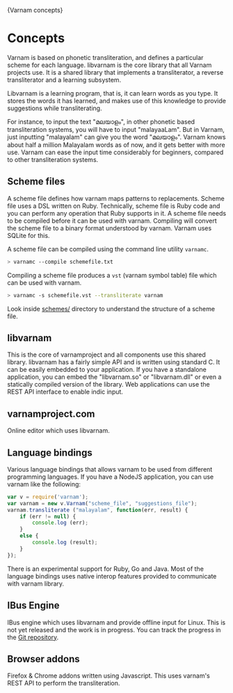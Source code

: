 {Varnam concepts}

# Concepts

Varnam is based on phonetic transliteration, and defines a particular scheme for each language. libvarnam is the core library that all Varnam projects use. It is a shared library that implements a transliterator, a reverse transliterator and a learning subsystem.

Libvarnam is a learning program, that is, it can learn words as you type. It stores the words it has learned, and makes use of this knowledge to provide suggestions while transliterating.

For instance, to input the text "മലയാളം", in other phonetic based transliteration systems, you will have to input "malayaaLam". But in Varnam, just inputting "malayalam" can give you the word "മലയാളം". Varnam knows about half a million Malayalam words as of now, and it gets better with more use. Varnam can ease the input time considerably for beginners, compared to other transliteration systems.

## Scheme files

A scheme file defines how varnam maps patterns to replacements. Scheme file uses a DSL written on Ruby. Technically, scheme file is Ruby code and you can perform any operation that Ruby supports in it. A scheme file needs to be compiled before it can be used with varnam. Compiling will convert the scheme file to a binary format understood by varnam. Varnam uses SQLite for this.

A scheme file can be compiled using the command line utility `varnamc`.

```bash
> varnamc --compile schemefile.txt
```

Compiling a scheme file produces a `vst` (varnam symbol table) file which can be used with varnam. 

```bash
> varnamc -s schemefile.vst --transliterate varnam
```

Look inside [schemes/](https://github.com/varnamproject/libvarnam/tree/master/schemes) directory to understand the structure of a scheme file. 

## libvarnam

This is the core of varnamproject and all components use this shared library.  libvarnam has a fairly simple API and is written using standard C. It can be easily embedded to your application. If you have a standalone application, you can embed the "libvarnam.so" or "libvarnam.dll" or even a statically compiled version of the library. Web applications can use the REST API interface to enable indic input. 

## varnamproject.com

Online editor which uses libvarnam.

## Language bindings

Various language bindings that allows varnam to be used from different programming languages. If you have a NodeJS application, you can use varnam like the following:

```js
var v = require('varnam');
var varnam = new v.Varnam("scheme_file", "suggestions_file");
varnam.transliterate ("malayalam", function(err, result) {
	if (err != null) {
        console.log (err);
	}
	else {
        console.log (result);
	}
});
```

There is an experimental support for Ruby, Go and Java. Most of the language bindings uses native interop features provided to communicate with varnam library.

## IBus Engine

IBus engine which uses libvarnam and provide offline input for Linux. This is not yet released and the work is in progress. You can track the progress in the [Git repository](https://github.com/varnamproject/libvarnam-ibus).


## Browser addons

Firefox & Chrome addons written using Javascript. This uses varnam's REST API to perform the transliteration.
